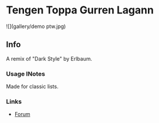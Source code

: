 # Tengen Toppa Gurren Lagann

![](gallery/demo ptw.jpg)

## Info

A remix of "Dark Style" by Erlbaum.

### Usage INotes

Made for classic lists.

### Links

- [Forum](https://myanimelist.net/forum/?topicid=410859)
